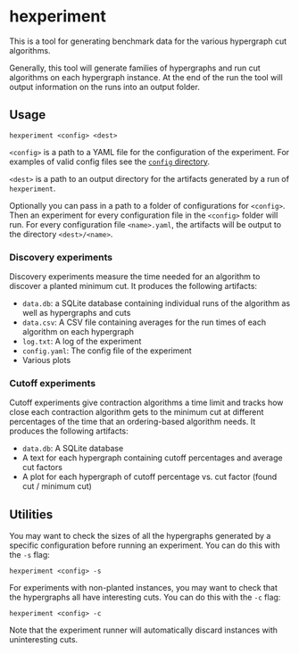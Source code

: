 # hexperiment

This is a tool for generating benchmark data for the various hypergraph cut algorithms.

Generally, this tool will generate families of hypergraphs and run cut algorithms on each hypergraph instance.
At the end of the run the tool will output information on the runs into an output folder.

## Usage

```hexperiment <config> <dest>```

`<config>` is a path to a YAML file for the configuration of the experiment.
For examples of valid config files see the [`config` directory](config).

`<dest>` is a path to an output directory for the artifacts generated by a run of `hexperiment`.

Optionally you can pass in a path to a folder of configurations for `<config>`.
Then an experiment for every configuration file in the `<config>` folder will run.
For every configuration file `<name>.yaml`, the artifacts will be output to the directory `<dest>/<name>`.

### Discovery experiments

Discovery experiments measure the time needed for an algorithm to discover a planted minimum cut. It produces
the following artifacts:

- `data.db`: a SQLite database containing individual runs of the algorithm as well as hypergraphs and cuts
- `data.csv`: A CSV file containing averages for the run times of each algorithm on each hypergraph
- `log.txt`: A log of the experiment
- `config.yaml`: The config file of the experiment
- Various plots

### Cutoff experiments

Cutoff experiments give contraction algorithms a time limit and tracks how close each contraction algorithm
gets to the minimum cut at different percentages of the time that an ordering-based algorithm needs. It
produces the following artifacts:

- `data.db`: A SQLite database
- A text for each hypergraph containing cutoff percentages and average cut factors
- A plot for each hypergraph of cutoff percentage vs. cut factor (found cut / minimum cut)

## Utilities

You may want to check the sizes of all the hypergraphs generated by a specific configuration before running
an experiment.
You can do this with the `-s` flag:

```hexperiment <config> -s```

For experiments with non-planted instances, you may want to check that the hypergraphs all have interesting cuts.
You can do this with the `-c` flag:

```hexperiment <config> -c```

Note that the experiment runner will automatically discard instances with uninteresting cuts.
